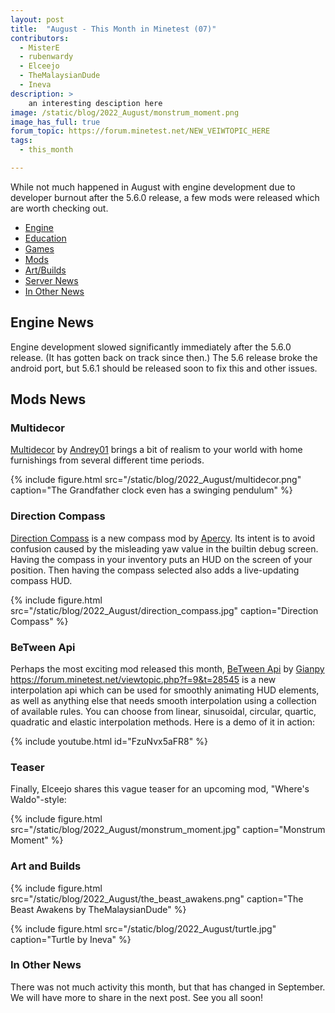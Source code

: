 ```yaml
---
layout: post
title:  "August - This Month in Minetest (07)"
contributors:
  - MisterE
  - rubenwardy
  - Elceejo
  - TheMalaysianDude
  - Ineva
description: >
    an interesting desciption here
image: /static/blog/2022_August/monstrum_moment.png
image_has_full: true
forum_topic: https://forum.minetest.net/NEW_VEIWTOPIC_HERE
tags:
  - this_month

---
```

While not much happened in August with engine development due to developer burnout after the 
5.6.0 release, a few mods were released which are worth checking out.

<!-- more -->

*  [Engine](#engine)
*  [Education](#edu)
*  [Games](#games)
*  [Mods](#mods)
*  [Art/Builds](#art)
*  [Server News](#s-news)
*  [In Other News](#o-news)


## Engine News <a name="engine"></a>

Engine development slowed significantly immediately after the 5.6.0 release. (It has gotten back on track since then.) The 5.6 release broke the android port, but 5.6.1 should be released soon to fix this and other issues.

## Mods News <a name="mods"></a>

### Multidecor

[Multidecor](https://content.minetest.net/packages/Andrey01/multidecor/) by [Andrey01](https://content.minetest.net/users/Andrey01/) brings a bit of realism to your world with home furnishings from several different time periods. 

{% include figure.html src="/static/blog/2022_August/multidecor.png" caption="The Grandfather clock even has a swinging pendulum" %}

### Direction Compass

[Direction Compass](https://content.minetest.net/packages/apercy/direction_compass/) is a new compass mod by [Apercy](https://content.minetest.net/users/apercy/). Its intent is to avoid confusion caused by the misleading yaw value in the builtin debug screen. Having the compass in your inventory puts an HUD on the screen of your position. Then having the compass selected also adds a live-updating compass HUD.

{% include figure.html src="/static/blog/2022_August/direction_compass.jpg" caption="Direction Compass" %}

### BeTween Api

Perhaps the most exciting mod released this month, [BeTween Api](https://content.minetest.net/packages/_gianpy_/api_between/) by [Gianpy](https://content.minetest.net/users/_gianpy_/)
https://forum.minetest.net/viewtopic.php?f=9&t=28545 is a new interpolation api which can be used for smoothly animating HUD elements, as well as anything else that needs smooth interpolation using a collection of available rules. You can choose from linear, sinusoidal, circular, quartic, quadratic and elastic interpolation methods. Here is a demo of it in action: 

{% include youtube.html id="FzuNvx5aFR8" %}

### Teaser

Finally, Elceejo shares this vague teaser for an upcoming mod, "Where's Waldo"-style:

{% include figure.html src="/static/blog/2022_August/monstrum_moment.jpg" caption="Monstrum Moment" %}

### Art and Builds

{% include figure.html src="/static/blog/2022_August/the_beast_awakens.png" caption="The Beast Awakens by TheMalaysianDude" %}

{% include figure.html src="/static/blog/2022_August/turtle.jpg" caption="Turtle by Ineva" %}


### In Other News

There was not much activity this month, but that has changed in September. We will have more to share in the next post. See you all soon! 